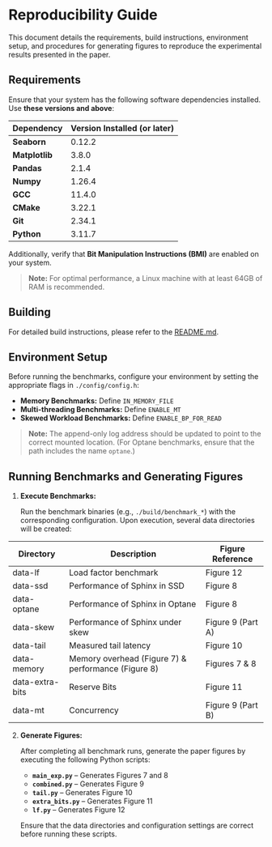 # Reproducibility Guide

This document details the requirements, build instructions, environment setup, and procedures for generating figures to reproduce the experimental results presented in the paper.

## Requirements

Ensure that your system has the following software dependencies installed. Use **these versions and above**:

| Dependency     | Version Installed (or later) |
|---------------|-----------------------------|
| **Seaborn**    | 0.12.2                      |
| **Matplotlib** | 3.8.0                       |
| **Pandas**     | 2.1.4                       |
| **Numpy**      | 1.26.4                      |
| **GCC**        | 11.4.0                      |
| **CMake**      | 3.22.1                      |
| **Git**        | 2.34.1                      |
| **Python**     | 3.11.7                      |

Additionally, verify that **Bit Manipulation Instructions (BMI)** are enabled on your system.

> **Note:** For optimal performance, a Linux machine with at least 64GB of RAM is recommended.

## Building

For detailed build instructions, please refer to the [README.md](../README.md).

## Environment Setup

Before running the benchmarks, configure your environment by setting the appropriate flags in `./config/config.h`:

- **Memory Benchmarks:** Define `IN_MEMORY_FILE`
- **Multi-threading Benchmarks:** Define `ENABLE_MT`
- **Skewed Workload Benchmarks:** Define `ENABLE_BP_FOR_READ`

> **Note:** The append-only log address should be updated to point to the correct mounted location. (For Optane benchmarks, ensure that the path includes the name `optane`.)

## Running Benchmarks and Generating Figures

1. **Execute Benchmarks:**

   Run the benchmark binaries (e.g., `./build/benchmark_*`) with the corresponding configuration. Upon execution, several data directories will be created:
   
| Directory       | Description                                                 | Figure Reference  |
|---------------|-------------------------------------------------|----------------|
| data-lf       | Load factor benchmark                         | Figure 12      |
| data-ssd      | Performance of Sphinx in SSD                 | Figure 8       |
| data-optane   | Performance of Sphinx in Optane              | Figure 8       |
| data-skew     | Performance of Sphinx under skew             | Figure 9 (Part A) |
| data-tail     | Measured tail latency                        | Figure 10       |
| data-memory   | Memory overhead (Figure 7) & performance (Figure 8) | Figures 7 & 8  |
| data-extra-bits | Reserve Bits                          | Figure 11      |
| data-mt       | Concurrency                   | Figure 9 (Part B) |


2. **Generate Figures:**

   After completing all benchmark runs, generate the paper figures by executing the following Python scripts:
   
   - **`main_exp.py`** – Generates Figures 7 and 8
   - **`combined.py`** – Generates Figure 9
   - **`tail.py`** – Generates Figure 10
   - **`extra_bits.py`** – Generates Figure 11
   - **`lf.py`** – Generates Figure 12

   Ensure that the data directories and configuration settings are correct before running these scripts.

